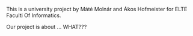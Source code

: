 This is a university project by Máté Molnár and Ákos Hofmeister for ELTE Faculti Of Informatics.

Our project is about ... WHAT???

